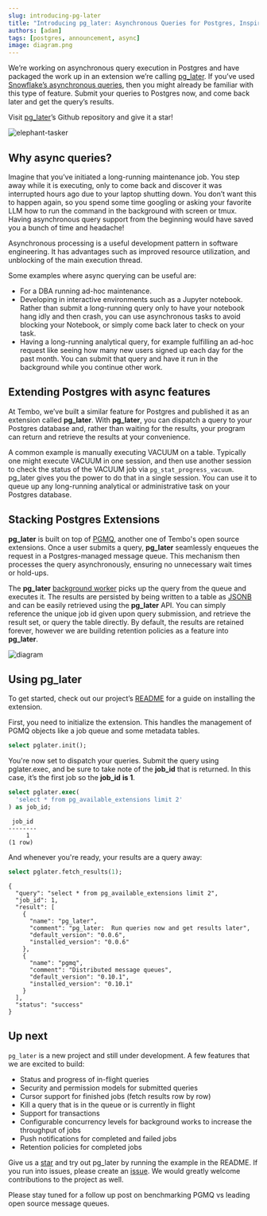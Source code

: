 ```yaml
---
slug: introducing-pg-later
title: "Introducing pg_later: Asynchronous Queries for Postgres, Inspired by Snowflake"
authors: [adam]
tags: [postgres, announcement, async]
image: diagram.png
---
```


We’re working on asynchronous query execution in Postgres and have packaged the work up in an extension we’re calling [pg_later](https://github.com/tembo-io/pg_later). If you’ve used [Snowflake’s asynchronous queries](https://docs.snowflake.com/developer-guide/python-connector/python-connector-example#examples-of-asynchronous-queries), then you might already be familiar with this type of feature. Submit your queries to Postgres now, and come back later and get the query’s results.

Visit [pg_later](https://github.com/tembo-io/pg_later)’s Github repository and give it a star!

![elephant-tasker](elephant.png "elephant-tasker")

## Why async queries?

Imagine that you’ve initiated a long-running maintenance job. You step away while it is executing, only to come back and discover it was interrupted hours ago due to your laptop shutting down. You don’t want this to happen again, so you spend some time googling or asking your favorite LLM how to run the command in the background with screen or tmux. Having asynchronous query support from the beginning would have saved you a bunch of time and headache!

Asynchronous processing is a useful development pattern in software engineering. It has advantages such as improved resource utilization, and unblocking of the main execution thread.

Some examples where async querying can be useful are:

* For a DBA running ad-hoc maintenance.
* Developing in interactive environments such as a Jupyter notebook. Rather than submit a long-running query only to have your notebook hang idly and then crash, you can use asynchronous tasks to avoid blocking your Notebook, or simply come back later to check on your task.
* Having a long-running analytical query, for example fulfilling an ad-hoc request like seeing how many new users signed up each day for the past month. You can submit that query and have it run in the background while you continue other work.

## Extending Postgres with async features

At Tembo, we’ve built a similar feature for Postgres and published it as an extension called **pg_later**. With **pg_later**, you can dispatch a query to your Postgres database and, rather than waiting for the results, your program can return and retrieve the results at your convenience.

A common example is manually executing VACUUM on a table. Typically one might execute VACUUM in one session, and then use another session to check the status of the VACUUM job via `pg_stat_progress_vacuum`. pg_later gives you the power to do that in a single session. You can use it to queue up any long-running analytical or administrative task on your Postgres database.

## Stacking Postgres Extensions

**pg_later** is built on top of [PGMQ](https://tembo.io/blog/introducing-pgmq), another one of Tembo's open source extensions. Once a user submits a query, **pg_later** seamlessly enqueues the request in a Postgres-managed message queue. This mechanism then processes the query asynchronously, ensuring no unnecessary wait times or hold-ups.

The **pg_later** [background worker](https://www.postgresql.org/docs/current/bgworker.html) picks up the query from the queue and executes it. The results are persisted by being written to a table as [JSONB](https://www.postgresql.org/docs/current/functions-json.html) and can be easily retrieved using the **pg_later** API. You can simply reference the unique job id given upon query submission, and retrieve the result set, or query the table directly. By default, the results are retained forever, however we are building retention policies as a feature into **pg_later**.

![diagram](diagram.png "diagram")

## Using pg_later

To get started, check out our project’s [README](https://github.com/tembo-io/pg_later/blob/main/README.md) for a guide on installing the extension.

First, you need to initialize the extension. This handles the management of PGMQ objects like a job queue and some metadata tables.

```sql
select pglater.init();
```

You're now set to dispatch your queries. Submit the query using pglater.exec, and be sure to take note of the **job_id** that is returned. In this case, it’s the first job so the **job_id** **is 1**.

```sql
select pglater.exec(
  'select * from pg_available_extensions limit 2'
) as job_id;
```

```text
 job_id 
--------
     1
(1 row)
```

And whenever you're ready, your results are a query away:

```sql
select pglater.fetch_results(1);
```

```text
{
  "query": "select * from pg_available_extensions limit 2",
  "job_id": 1,
  "result": [
    {
      "name": "pg_later",
      "comment": "pg_later:  Run queries now and get results later",
      "default_version": "0.0.6",
      "installed_version": "0.0.6"
    },
    {
      "name": "pgmq",
      "comment": "Distributed message queues",
      "default_version": "0.10.1",
      "installed_version": "0.10.1"
    }
  ],
  "status": "success"
}
```

## Up next

`pg_later` is a new project and still under development. A few features that we are excited to build:

* Status and progress of in-flight queries
* Security and permission models for submitted queries
* Cursor support for finished jobs (fetch results row by row)
* Kill a query that is in the queue or is currently in flight
* Support for transactions
* Configurable concurrency levels for background works to increase the throughput of jobs
* Push notifications for completed and failed jobs
* Retention policies for completed jobs

Give us a [star](https://github.com/tembo-io/pg_later) and try out pg_later by running the example in the README. If you run into issues, please create an [issue](https://github.com/tembo-io/pg_later/issues). We would greatly welcome contributions to the project as well.

Please stay tuned for a follow up post on benchmarking PGMQ vs leading open source message queues.
